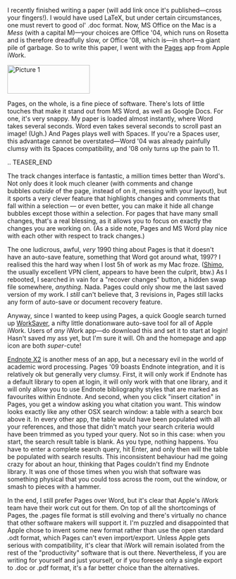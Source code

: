 <!--
.. title: Apple Pages and its shortcomings
.. slug: apple-pages-and-its-shortcomings
.. date: 2009-06-25 21:28:28
.. tags: 
.. category: 
.. link: 
.. description: 
.. type: text
.. has_math: no
.. status: published
.. wp-status: publish
-->

<html><body><p>I recently finished writing a paper (will add link once it's published—cross your fingers!). I would have used LaTeX, but under certain circumstances, one must revert to good ol' .doc format. Now, MS Office on the Mac is a <em>Mess</em> (with a capital M)—your choices are Office '04, which runs on Rosetta and is therefore dreadfully slow, or Office '08, which is—in short—a giant pile of garbage. So to write this paper, I went with the <a href="http://www.apple.com/iwork/pages/">Pages</a> app from Apple iWork.

<a href="http://www.apple.com/iwork/pages/"><img class="aligncenter size-full wp-image-120" title="Picture 1" src="http://ilovesymposia.files.wordpress.com/2009/06/picture-11.png" alt="Picture 1" width="187" height="65"></a>

Pages, on the whole, is a fine piece of software. There's lots of little touches that make it stand out from MS Word, as well as Google Docs. For one, it's very snappy. My paper is loaded almost instantly, where Word takes several seconds. Word even takes several seconds to scroll past an image! (Ugh.) And Pages plays well with Spaces. If you're a Spaces user, this advantage cannot be overstated—Word '04 was already painfully clumsy with its Spaces compatibility, and '08 only turns up the pain to 11.

.. TEASER_END

The track changes interface is fantastic, a million times better than Word's. Not only does it look much cleaner (with comments and change bubbles <em>outside</em> of the page, instead of on it, messing with your layout), but it sports a very clever feature that highlights changes and comments that fall within a selection — or even better, you can make it hide all change bubbles except those within a selection. For pages that have many small changes, that's a real blessing, as it allows you to focus on exactly the changes you are working on. (As a side note, Pages and MS Word play nice with each other with respect to track changes.)

The one ludicrous, awful, <em>very</em> 1990 thing about Pages is that it doesn't have an auto-save feature, something that Word got around what, 1997? I realised this the hard way when I lost 5h of work as my Mac froze. (<a href="http://www.shimoapp.com/">Shimo</a>, the usually excellent VPN client, appears to have been the culprit, btw.) As I rebooted, I searched in vain for a "recover changes" button, a hidden swap file somewhere, <em>anything</em>. Nada. Pages could only show me the last saved version of my work. I <em>still</em> can't believe that, 3 revisions in, Pages still lacks any form of auto-save or document recovery feature.

Anyway, since I wanted to keep using Pages, a quick Google search turned up <a href="http://tristanchadwick.com/worksaver/">WorkSaver</a>, a nifty little donationware auto-save tool for all of Apple iWork. Users of <em>any</em> iWork app—do download this and set it to start at login! Hasn't saved my ass yet, but I'm sure it will. Oh and the homepage and app icon are both <em>super</em>-cute!

<a href="http://www.endnote.com/enx2info.asp">Endnote X2</a> is another mess of an app, but a necessary evil in the world of academic word processing. Pages '09 boasts Endnote integration, and it is relatively ok but generally very clumsy. First, it will only work if Endnote has a default library to open at login, it will only work with that one library, and it will only allow you to use Endnote bibliography styles that are marked as favourites within Endnote. And second, when you click "insert citation" in Pages, you get a window asking you what citation you want. This window looks exactly like any other OSX search window: a table with a search box above it. In every other app, the table would have been populated with all your references, and those that didn't match your search criteria would have been trimmed as you typed your query. Not so in this case: when you start, the search result table is blank. As you type, nothing happens. You have to enter a complete search query, hit Enter, and only then will the table be populated with search results. This inconsistent behaviour had me going crazy for about an hour, thinking that Pages couldn't find my Endnote library. It was one of those times when you wish that software was something physical that you could toss across the room, out the window, or smash to pieces with a hammer.

In the end, I still prefer Pages over Word, but it's clear that Apple's iWork team have their work cut out for them. On top of all the shortcomings of Pages, the .pages file format is still evolving and there's virtually no chance that other software makers will support it. I'm puzzled and disappointed that Apple chose to invent some new format rather than use the open standard .odt format, which Pages can't even import/export. Unless Apple gets serious with compatibility, it's clear that iWork will remain isolated from the rest of the "productivity" software that is out there. Nevertheless, if you are writing for yourself and just yourself, or if you foresee only a single export to .doc or .pdf format, it's a far better choice than the alternatives.</p></body></html>
